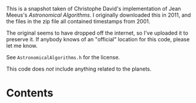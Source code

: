 This is a snapshot taken of Christophe David's implementation of
Jean Meeus's _Astronomical Algorithms_. I originally downloaded this in
2011, and the files in the zip file all contained timestamps from 2001.

The original seems to have dropped off the internet, so I've uploaded it
to preserve it. If anybody knows of an "official" location for this code,
please let me know.

See `AstronomicalAlgorithms.h` for the license.

This code does *not* include anything related to the planets.

# Contents


